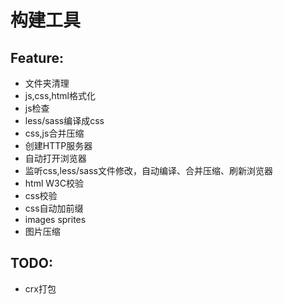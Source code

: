 # 构建工具

## Feature:
- 文件夹清理
- js,css,html格式化
- js检查
- less/sass编译成css
- css,js合并压缩
- 创建HTTP服务器
- 自动打开浏览器
- 监听css,less/sass文件修改，自动编译、合并压缩、刷新浏览器
- html W3C校验
- css校验
- css自动加前缀
- images sprites
- 图片压缩

## TODO:
- crx打包
